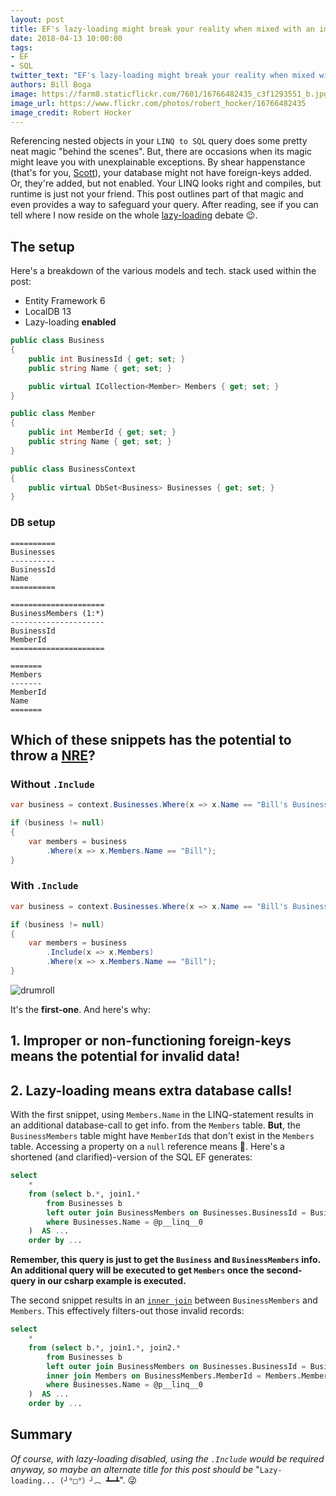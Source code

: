 ```yaml
---
layout: post
title: EF's lazy-loading might break your reality when mixed with an improper DB setup
date: 2018-04-13 10:00:00
tags:
- EF
- SQL
twitter_text: "EF's lazy-loading might break your reality when mixed with an improper DB setup"
authors: Bill Boga
image: https://farm8.staticflickr.com/7601/16766482435_c3f1293551_b.jpg
image_url: https://www.flickr.com/photos/robert_hocker/16766482435
image_credit: Robert Hocker
---
```


Referencing nested objects in your `LINQ to SQL` query does some pretty neat magic "behind the scenes". But, there are occasions when its magic might leave you with unexplainable exceptions. By shear happenstance (that's for you, [Scott](https://github.com/ScottSchwalm)), your database might not have foreign-keys added. Or, they're added, but not enabled. Your LINQ looks right and compiles, but runtime is just not your friend. This post outlines part of that magic and even provides a way to safeguard your query. After reading, see if you can tell where I now reside on the whole [lazy-loading](https://msdn.microsoft.com/en-us/library/jj574232(v=vs.113).aspx) debate 😉.

## The setup

Here's a breakdown of the various models and tech. stack used within the post:

  - Entity Framework 6
  - LocalDB 13
  - Lazy-loading **enabled**

```csharp
public class Business
{
    public int BusinessId { get; set; }
    public string Name { get; set; }

    public virtual ICollection<Member> Members { get; set; } 
}

public class Member
{
    public int MemberId { get; set; }
    public string Name { get; set; }
}

public class BusinessContext
{
    public virtual DbSet<Business> Businesses { get; set; }       
}
```

### DB setup

    ==========
    Businesses
    ----------
    BusinessId
    Name
    ==========

    =====================
    BusinessMembers (1:*)
    ---------------------
    BusinessId
    MemberId
    =====================

    =======
    Members
    -------
    MemberId
    Name
    =======

## Which of these snippets has the potential to throw a [NRE](https://stackoverflow.com/a/4660186/1270174)?

### Without `.Include`

```csharp
var business = context.Businesses.Where(x => x.Name == "Bill's Business");

if (business != null)
{
    var members = business
        .Where(x => x.Members.Name == "Bill");
}
```

### With `.Include`

```csharp
var business = context.Businesses.Where(x => x.Name == "Bill's Business");

if (business != null)
{
    var members = business
        .Include(x => x.Members)
        .Where(x => x.Members.Name == "Bill");
}
```

![drumroll](https://media.giphy.com/media/116seTvbXx07F6/giphy.gif)

It's the **first-one**. And here's why:

## 1. Improper or non-functioning foreign-keys means the potential for invalid data!
## 2. Lazy-loading means extra database calls!

With the first snippet, using `Members.Name` in the LINQ-statement results in an additional database-call to get info. from the `Members` table. **But**, the `BusinessMembers` table might have `MemberId`s that don't exist in the `Members` table. Accessing a property on a `null` reference means 🤯. Here's a shortened (and clarified)-version of the SQL EF generates:

```sql
select
    *
    from (select b.*, join1.* 
        from Businesses b  
        left outer join BusinessMembers on Businesses.BusinessId = BusinessMembers.BusinessId as join1
        where Businesses.Name = @p__linq__0
    )  AS ...
    order by ...
```

**Remember, this query is just to get the `Business` and `BusinessMembers` info. An additional query will be executed to get `Members` once the second-query in our csharp example is executed.**

The second snippet results in an [`inner join`](https://en.wikipedia.org/wiki/Join_(SQL)#Inner_join) between `BusinessMembers` and `Members`. This effectively filters-out those invalid records:

```sql
select
    *
    from (select b.*, join1.*, join2.* 
        from Businesses b
        left outer join BusinessMembers on Businesses.BusinessId = BusinessMembers.BusinessId as join1
        inner join Members on BusinessMembers.MemberId = Members.MemberId as join2
        where Businesses.Name = @p__linq__0
    )  AS ...
    order by ...
```

## Summary

*Of course, with lazy-loading disabled, using the `.Include` would be required anyway, so maybe an alternate title for this post should be* "`Lazy-loading... (╯°□°）╯︵ ┻━┻`". 😜
